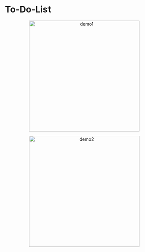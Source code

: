 # To-Do-List



<p align="center">
  <img src="/demo-img/demo1" width="350" title="demo1">
</p>

<p align="center">
  <img src="/demo-img/demo2" width="350" title="demo2">
</p>
